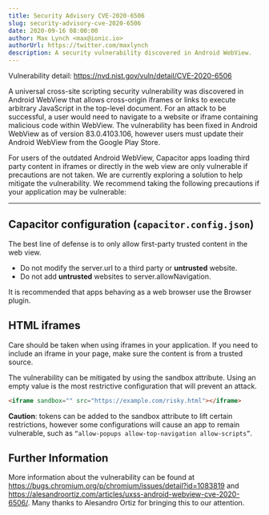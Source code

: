 ```yaml
---
title: Security Advisory CVE-2020-6506
slug: security-advisory-cve-2020-6506
date: 2020-09-16 08:00:00
author: Max Lynch <max@ionic.io>
authorUrl: https://twitter.com/maxlynch
description: A security vulnerability discovered in Android WebView.
---
```


Vulnerability detail: https://nvd.nist.gov/vuln/detail/CVE-2020-6506

A universal cross-site scripting security vulnerability was discovered in Android WebView that allows cross-origin iframes or links to execute arbitrary JavaScript in the top-level document. For an attack to be successful, a user would need to navigate to a website or iframe containing malicious code within WebView. The vulnerability has been fixed in Android WebView as of version 83.0.4103.106, however users must update their Android WebView from the Google Play Store. 

For users of the outdated Android WebView, Capacitor apps loading third party content in iframes or directly in the web view are only vulnerable if precautions are not taken. We are currently exploring a solution to help mitigate the vulnerability. We recommend taking the following precautions if your application may be vulnerable:

<hr class="preview-end">

## Capacitor configuration (`capacitor.config.json`)

The best line of defense is to only allow first-party trusted content in the web view. 

- Do not modify the server.url to a third party or **untrusted** website.
- Do not add **untrusted** websites to server.allowNavigation.

It is recommended that apps behaving as a web browser use the Browser plugin. 

## HTML iframes

Care should be taken when using iframes in your application. If you need to include an iframe in your page, make sure the content is from a trusted source. 

The vulnerability can be mitigated by using the sandbox attribute. Using an empty value is the most restrictive configuration that will prevent an attack. 

```html
<iframe sandbox="" src="https://example.com/risky.html"></iframe>
```

**Caution**: tokens can be added to the sandbox attribute to lift certain restrictions, however some configurations will cause an app to remain vulnerable, such as `“allow-popups allow-top-navigation allow-scripts”`.

## Further Information

More information about the vulnerability can be found at https://bugs.chromium.org/p/chromium/issues/detail?id=1083819 and https://alesandroortiz.com/articles/uxss-android-webview-cve-2020-6506/. Many thanks to Alesandro Ortiz for bringing this to our attention.
